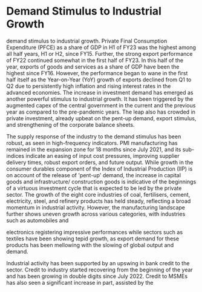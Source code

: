 # Demand Stimulus to Industrial Growth

demand stimulus to industrial growth. Private Final Consumption Expenditure (PFCE) as a share of GDP in H1 of FY23 was the highest among all half years, H1 or H2, since FY15. Further, the strong export performance of FY22 continued somewhat in the first half of FY23. In this half of the year, exports of goods and services as a share of GDP have been the highest since FY16. However, the performance began to wane in the first half itself as the Year-on-Year (YoY) growth of exports declined from Q1 to Q2 due to persistently high inflation and rising interest rates in the advanced economies. The increase in investment demand has emerged as another powerful stimulus to industrial growth. It has been triggered by the augmented capex of the central government in the current and the previous year as compared to the pre-pandemic years. The leap also has crowded in private investment, already upbeat on the pent-up demand, export stimulus, and strengthening of the corporate balance sheets.

The supply response of the industry to the demand stimulus has been robust, as seen in high-frequency indicators. PMI manufacturing has remained in the expansion zone for 18 months since July 2021, and its sub-indices indicate an easing of input cost pressures, improving supplier delivery times, robust export orders, and future output. While growth in  the  consumer durables component of the Index of Industrial Production (IIP) is on account of the release of 'pent-up' demand, the increase in capital goods and infrastructure/ construction goods is indicative of the beginnings of a virtuous investment cycle that is expected to be led by the private sector. The growth of the eight core industries of coal, fertilisers, cement, electricity, steel, and refinery products has held steady, reflecting a broad momentum in industrial activity. However, the manufacturing landscape further shows uneven growth across various categories, with industries such as automobiles and

electronics registering impressive performances while sectors such as textiles have been showing tepid growth, as export demand for these products has been mellowing with the slowing of global output and demand.

Industrial activity has been supported by an upswing in bank credit to the sector. Credit to industry started recovering from the beginning of the year and has been growing in double digits since July 2022. Credit to MSMEs has also seen a significant increase in part,  assisted  by  the